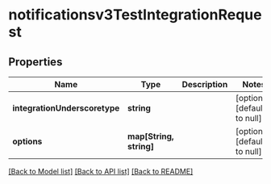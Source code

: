 # notificationsv3TestIntegrationRequest

## Properties
Name | Type | Description | Notes
------------ | ------------- | ------------- | -------------
**integrationUnderscoretype** | **string** |  | [optional] [default to null]
**options** | **map[String, string]** |  | [optional] [default to null]

[[Back to Model list]](../README.md#documentation-for-models) [[Back to API list]](../README.md#documentation-for-api-endpoints) [[Back to README]](../README.md)


